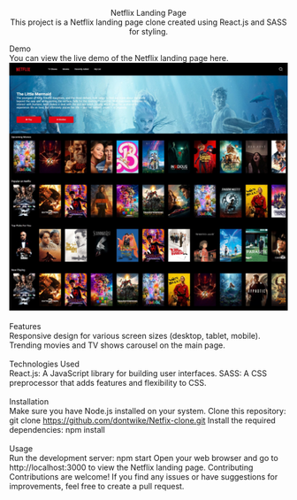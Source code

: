 <div align=center>

Netflix Landing Page 
<br>
This project is a Netflix landing page clone created using React.js and SASS for styling.
</div>

Demo<br>
You can view the live demo of the Netflix landing page here.
![Alt text](<Web capture_1-7-2023_154039_localhost.jpeg>)
<br><br>
Features<br>
Responsive design for various screen sizes (desktop, tablet, mobile).
Trending movies and TV shows carousel on the main page.
<br><br>
Technologies Used<br>
React.js: A JavaScript library for building user interfaces.
SASS: A CSS preprocessor that adds features and flexibility to CSS.
<br>
<br>
Installation<br>
Make sure you have Node.js installed on your system.
Clone this repository: git clone https://github.com/dontwike/Netfix-clone.git
Install the required dependencies: npm install
<br><br>
Usage<br>
Run the development server: npm start
Open your web browser and go to http://localhost:3000 to view the Netflix landing page.
Contributing
Contributions are welcome! If you find any issues or have suggestions for improvements, feel free to create a pull request.

